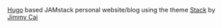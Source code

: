 [Hugo](https://gohugo.io/) based JAMstack personal website/blog using the theme [Stack](https://stack.jimmycai.com/) by [Jimmy Cai](https://jimmycai.com)

